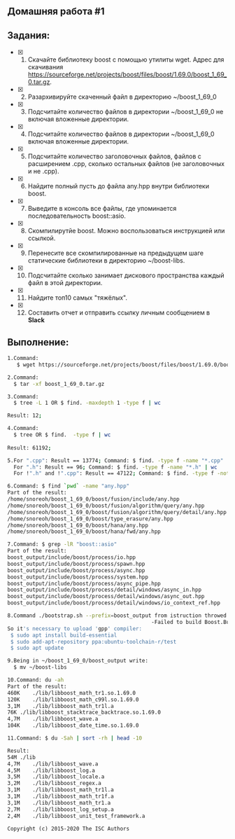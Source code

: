 ## Домашняя работа #1

## Задания:

- [x] 1. Скачайте библиотеку boost с помощью утилиты wget. Адрес для скачивания https://sourceforge.net/projects/boost/files/boost/1.69.0/boost_1_69_0.tar.gz.
- [x] 2. Разархивируйте скаченный файл в директорию ~/boost_1_69_0
- [x] 3. Подсчитайте количество файлов в директории ~/boost_1_69_0 не включая вложенные директории.
- [x] 4. Подсчитайте количество файлов в директории ~/boost_1_69_0 включая вложенные директории.
- [x] 5. Подсчитайте количество заголовочных файлов, файлов с расширением .cpp, сколько остальных файлов (не заголовочных и не .cpp).
- [x] 6. Найдите полный пусть до файла any.hpp внутри библиотеки boost.
- [x] 7. Выведите в консоль все файлы, где упоминается последовательность boost::asio.
- [x] 8. Скомпилирутйе boost. Можно воспользоваться инструкцией или ссылкой.
- [x] 9. Перенесите все скомпилированные на предыдущем шаге статические библиотеки в директорию ~/boost-libs.
- [x] 10. Подсчитайте сколько занимает дискового пространства каждый файл в этой директории.
- [x] 11. Найдите топ10 самых "тяжёлых".
- [x] 12. Составить отчет и отправить ссылку личным сообщением в **Slack**


## Выполнение:
```bash
1.Command:
   $ wget https://sourceforge.net/projects/boost/files/boost/1.69.0/boost_1_69_0.tar.gz
```
```sh
2.Command:
  $ tar -xf boost_1_69_0.tar.gz
```

```sh
3.Command:
  $ tree -L 1 OR $ find. -maxdepth 1 -type f | wc

Result: 12;
```
```sh
4.Command:
  $ tree OR $ find.  -type f | wc 
  
Result: 61192;
```

```sh
5.For ".cpp": Result == 13774; Command: $ find. -type f -name "*.cpp" | wc
  For ".h": Result == 96; Command: $ find. -type f -name "*.h" | wc
  For !".h" and !".cpp": Result == 47122; Command: $ find. -type f -not -name "*.cpp" -not -name "*.h" | wc
```
```sh
6.Command: $ find `pwd` -name "any.hpp"
Part of the result: 
/home/snoreoh/boost_1_69_0/boost/fusion/include/any.hpp
/home/snoreoh/boost_1_69_0/boost/fusion/algorithm/query/any.hpp
/home/snoreoh/boost_1_69_0/boost/fusion/algorithm/query/detail/any.hpp
/home/snoreoh/boost_1_69_0/boost/type_erasure/any.hpp
/home/snoreoh/boost_1_69_0/boost/hana/any.hpp
/home/snoreoh/boost_1_69_0/boost/hana/fwd/any.hpp
```
```sh
7.Command: $ grep -lR "boost::asio"
Part of the result:
boost_output/include/boost/process/io.hpp
boost_output/include/boost/process/spawn.hpp
boost_output/include/boost/process/async.hpp
boost_output/include/boost/process/system.hpp
boost_output/include/boost/process/async_pipe.hpp
boost_output/include/boost/process/detail/windows/async_in.hpp
boost_output/include/boost/process/detail/windows/async_out.hpp
boost_output/include/boost/process/detail/windows/io_context_ref.hpp
```
```sh
8.Command ./bootstrap.sh --prefix=boost_output from istruction throwed an error:
                                              -Failed to build Boost.Build engine
So it's necessary to upload 'gpp' compiler:
 $ sudo apt install build-essential
 $ sudo add-apt-repository ppa:ubuntu-toolchain-r/test
 $ sudo apt update
```
```sh
9.Being in ~/boost_1_69_0/boost_output write:
  $ mv ~/boost-libs
```
```sh
10.Command: du -ah
Part of the result: 
460K	./lib/libboost_math_tr1.so.1.69.0
120K	./lib/libboost_math_c99l.so.1.69.0
3,1M	./lib/libboost_math_tr1l.a
76K	./lib/libboost_stacktrace_backtrace.so.1.69.0
4,7M	./lib/libboost_wave.a
104K	./lib/libboost_date_time.so.1.69.0
```
```sh
11.Command: $ du -Sah | sort -rh | head -10

Result:
54M	./lib
4,7M	./lib/libboost_wave.a
4,5M	./lib/libboost_log.a
3,5M	./lib/libboost_locale.a
3,2M	./lib/libboost_regex.a
3,1M	./lib/libboost_math_tr1l.a
3,1M	./lib/libboost_math_tr1f.a
3,1M	./lib/libboost_math_tr1.a
2,7M	./lib/libboost_log_setup.a
2,4M	./lib/libboost_unit_test_framework.a
```




  

 

  
 
 


```
Copyright (c) 2015-2020 The ISC Authors
```
